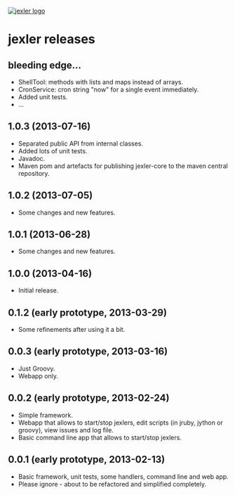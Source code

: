 [![jexler logo](http://www.jexler.net/jexler.jpg)](http:www.jexler.net/)

jexler releases
===============

bleeding edge...
----------------

* ShellTool: methods with lists and maps instead of arrays.
* CronService: cron string "now" for a single event immediately.
* Added unit tests.
* ...

1.0.3 (2013-07-16)
------------------

* Separated public API from internal classes.
* Added lots of unit tests.
* Javadoc.
* Maven pom and artefacts for publishing jexler-core to the
  maven central repository.

1.0.2 (2013-07-05)
------------------

* Some changes and new features.

1.0.1 (2013-06-28)
------------------

* Some changes and new features.

1.0.0 (2013-04-16)
------------------

* Initial release.

0.1.2 (early prototype, 2013-03-29)
-----------------------------------

* Some refinements after using it a bit.

0.0.3 (early prototype, 2013-03-16)
-----------------------------------

* Just Groovy.
* Webapp only.

0.0.2 (early prototype, 2013-02-24)
-----------------------------------

* Simple framework.
* Webapp that allows to start/stop jexlers, edit scripts
  (in jruby, jython or groovy), view issues and log file.
* Basic command line app that allows to start/stop jexlers.

0.0.1 (early prototype, 2013-02-13)
-----------------------------------

* Basic framework, unit tests, some handlers, command line and web app.
* Please ignore - about to be refactored and simplified completely.
